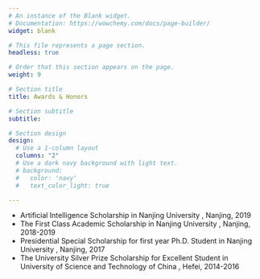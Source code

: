 ```yaml
---
# An instance of the Blank widget.
# Documentation: https://wowchemy.com/docs/page-builder/
widget: blank

# This file represents a page section.
headless: true

# Order that this section appears on the page.
weight: 9

# Section title
title: Awards & Honors

# Section subtitle
subtitle:

# Section design
design:
  # Use a 1-column layout
  columns: "2"
  # Use a dark navy background with light text.
  # background:
  #   color: 'navy'
  #   text_color_light: true

---
```


- Artificial Intelligence Scholarship in Nanjing University , Nanjing, 2019
- The First Class Academic Scholarship in Nanjing University , Nanjing, 2018-2019
- Presidential Special Scholarship for first year Ph.D. Student in Nanjing University , Nanjing, 2017
- The University Silver Prize Scholarship for Excellent Student in University of Science and Technology of China , Hefei, 2014-2016

